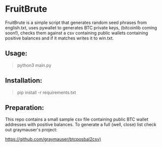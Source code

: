 # FruitBrute

FruitBrute is a simple script that generates random seed phrases from english.txt, uses pywallet to generates BTC private keys, (bitcoinlib coming soon!), checks them against a csv containing public wallets containing positive balances and if it matches writes it to win.txt.

## Usage:

> python3 main.py

## Installation:
> pip install -r requirements.txt

## Preparation:
This repo contains a small sample csv file containing public BTC wallet addresses with positive balances. To generate a full (well, close) list check out graymauser's project:

[https://github.com/graymauser/btcposbal2csv)](https://github.com/graymauser/btcposbal2csv)

